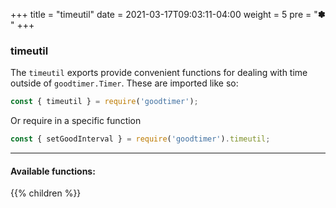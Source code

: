 +++
title = "timeutil"
date = 2021-03-17T09:03:11-04:00
weight = 5
pre = "<b>✽ </b>"
+++

### timeutil

The `timeutil` exports provide convenient functions for dealing with time outside of 
`goodtimer.Timer`. These are imported like so:

```javascript
const { timeutil } = require('goodtimer');
```

Or require in a specific function

```javascript
const { setGoodInterval } = require('goodtimer').timeutil;
```

---

#### Available functions:

{{% children %}}
